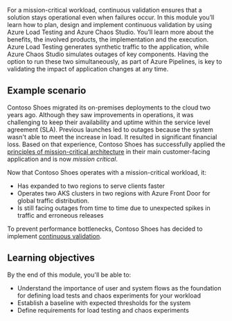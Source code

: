 For a mission-critical workload, continuous validation ensures that a solution stays operational even when failures occur. In this module you’ll learn how to plan, design and implement continuous validation by using Azure Load Testing and Azure Chaos Studio. You’ll learn more about the benefits, the involved products, the implementation and the execution. Azure Load Testing generates synthetic traffic to the application, while Azure Chaos Studio simulates outages of key components. Having the option to run these two simultaneously, as part of Azure Pipelines, is key to validating the impact of application changes at any time.

## Example scenario

Contoso Shoes migrated its on-premises deployments to the cloud two years ago. Although they saw improvements in operations, it was challenging to keep their availability and uptime within the service level agreement (SLA). Previous launches led to outages because the system wasn't able to meet the increase in load. It resulted in significant financial loss. Based on that experience, Contoso Shoes has successfully applied the [principles of mission-critical architecture](/azure/architecture/framework/mission-critical/mission-critical-design-principles) in their main customer-facing application and is now *mission critical*.

Now that Contoso Shoes operates with a mission-critical workload, it:

- Has expanded to two regions to serve clients faster  
- Operates two AKS clusters in two regions with Azure Front Door for global traffic distribution.
- Is still facing outages from time to time due to unexpected spikes in traffic and erroneous releases

To prevent performance bottlenecks, Contoso Shoes has decided to implement [continuous validation](/azure/architecture/framework/scalability/performance-test).

## Learning objectives

By the end of this module, you'll be able to:

- Understand the importance of user and system flows as the foundation for defining load tests and chaos experiments for your workload
- Establish a baseline with expected thresholds for the system  
- Define requirements for load testing and chaos experiments
